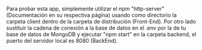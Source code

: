 Para probar esta app, simplemente utilizar el npm "http-server" (Documentación en su respectiva página) usando como directorio la carpeta client dentro de la carpeta de distribución (Front-End). Por otro lado sustituir la cadena de conexión a la base de datos en el .env por la de tu base de datos de MongoDB y ejecutar "npm start" en la carpeta backend, el puerto del servidor local es 8080 (BackEnd).
